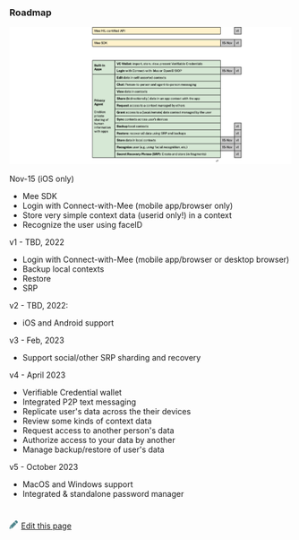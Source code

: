 ### Roadmap

![roadmap](./images/roadmap.png)

Nov-15 (iOS only)

- Mee SDK
- Login with Connect-with-Mee (mobile app/browser only)
- Store very simple context data (userid only!) in a context
- Recognize the user using faceID

v1 - TBD, 2022

- Login with Connect-with-Mee (mobile app/browser or desktop browser)
- Backup local contexts
- Restore
- SRP

v2 - TBD, 2022:

- iOS and Android support

v3 - Feb, 2023

- Support social/other SRP sharding and recovery

v4 - April 2023

- Verifiable Credential wallet 
- Integrated P2P text messaging
- Replicate user's data across the their devices
- Review some kinds of context data
- Request access to another person's data
- Authorize access to your data by another
- Manage backup/restore of user's data

v5 - October 2023

- MacOS and Windows support
- Integrated & standalone password manager

#
[<p><img src="images/edit.svg" style="width: 15px;margin-right: 6px;text-color: #4F868E;" alt="Edit Page" />Edit this page</p>](https://github.com/MeeProject/ecosystem/edit/mdBook/src/Roadmap.md)